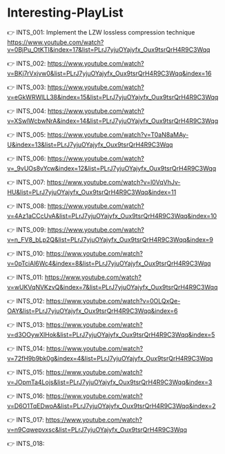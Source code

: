 # Interesting-PlayList

👉 INTS_001: Implement the LZW lossless compression technique
https://www.youtube.com/watch?v=0BjPu_OtKTI&index=17&list=PLrJ7yjuOYajyfx_Oux9tsrQrH4R9C3Wqq

👉 INTS_002: https://www.youtube.com/watch?v=BKj7rVxjvw0&list=PLrJ7yjuOYajyfx_Oux9tsrQrH4R9C3Wqq&index=16

👉 INTS_003: https://www.youtube.com/watch?v=eGkWRWlLL38&index=15&list=PLrJ7yjuOYajyfx_Oux9tsrQrH4R9C3Wqq

👉 INTS_004: https://www.youtube.com/watch?v=XSwlWcbwNrA&index=14&list=PLrJ7yjuOYajyfx_Oux9tsrQrH4R9C3Wqq

👉 INTS_005: https://www.youtube.com/watch?v=T0aN8aMAy-U&index=13&list=PLrJ7yjuOYajyfx_Oux9tsrQrH4R9C3Wqq

👉 INTS_006: https://www.youtube.com/watch?v=_9vUOs8vYcw&index=12&list=PLrJ7yjuOYajyfx_Oux9tsrQrH4R9C3Wqq

👉 INTS_007: https://www.youtube.com/watch?v=l0VqVhJv-HU&list=PLrJ7yjuOYajyfx_Oux9tsrQrH4R9C3Wqq&index=11

👉 INTS_008: https://www.youtube.com/watch?v=4Az1aCCcUvA&list=PLrJ7yjuOYajyfx_Oux9tsrQrH4R9C3Wqq&index=10

👉 INTS_009: https://www.youtube.com/watch?v=n_FV8_bLp2Q&list=PLrJ7yjuOYajyfx_Oux9tsrQrH4R9C3Wqq&index=9

👉 INTS_010: https://www.youtube.com/watch?v=0pTciAl6Wc4&index=8&list=PLrJ7yjuOYajyfx_Oux9tsrQrH4R9C3Wqq

👉 INTS_011: https://www.youtube.com/watch?v=wUKVqNVKzvQ&index=7&list=PLrJ7yjuOYajyfx_Oux9tsrQrH4R9C3Wqq

👉 INTS_012: https://www.youtube.com/watch?v=0OLQxQe-OAY&list=PLrJ7yjuOYajyfx_Oux9tsrQrH4R9C3Wqq&index=6

👉 INTS_013: https://www.youtube.com/watch?v=d3OOywXlHok&list=PLrJ7yjuOYajyfx_Oux9tsrQrH4R9C3Wqq&index=5

👉 INTS_014: https://www.youtube.com/watch?v=72fH9b9bk0g&index=4&list=PLrJ7yjuOYajyfx_Oux9tsrQrH4R9C3Wqq

👉 INTS_015: https://www.youtube.com/watch?v=JOpmTa4Lojs&list=PLrJ7yjuOYajyfx_Oux9tsrQrH4R9C3Wqq&index=3

👉 INTS_016: https://www.youtube.com/watch?v=D6O1TqEDwoA&list=PLrJ7yjuOYajyfx_Oux9tsrQrH4R9C3Wqq&index=2

👉 INTS_017: https://www.youtube.com/watch?v=n9Cqwepvxsc&list=PLrJ7yjuOYajyfx_Oux9tsrQrH4R9C3Wqq

👉 INTS_018: 
